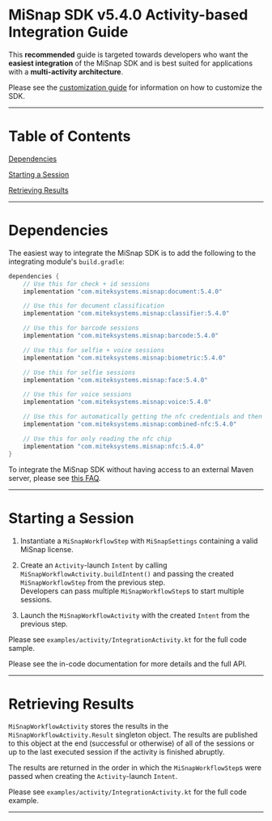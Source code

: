 # MiSnap SDK v5.4.0 Activity-based Integration Guide

This **recommended** guide is targeted towards developers who want the **easiest integration** of the MiSnap SDK and is best suited for applications with a **multi-activity architecture**.

Please see the [customization guide](./customization_guide.md) for information on how to customize the SDK.

- - - -

# Table of Contents

[Dependencies](#dependencies)

[Starting a Session](#starting-a-session)

[Retrieving Results](#retrieving-results)

- - - -

# Dependencies

The easiest way to integrate the MiSnap SDK is to add the following to the integrating module's `build.gradle`:

```groovy
dependencies {
    // Use this for check + id sessions
    implementation "com.miteksystems.misnap:document:5.4.0"

    // Use this for document classification
    implementation "com.miteksystems.misnap:classifier:5.4.0"

    // Use this for barcode sessions
    implementation "com.miteksystems.misnap:barcode:5.4.0"

    // Use this for selfie + voice sessions
    implementation "com.miteksystems.misnap:biometric:5.4.0"

    // Use this for selfie sessions
    implementation "com.miteksystems.misnap:face:5.4.0"

    // Use this for voice sessions
    implementation "com.miteksystems.misnap:voice:5.4.0"

    // Use this for automatically getting the nfc credentials and then reading the chip
    implementation "com.miteksystems.misnap:combined-nfc:5.4.0"

    // Use this for only reading the nfc chip
    implementation "com.miteksystems.misnap:nfc:5.4.0"
}
```

To integrate the MiSnap SDK without having access to an external Maven server, please see [this FAQ](../README.md#how-to-integrate-the-misnap-sdk-without-having-access-to-a-remote-maven-repository).

- - - -

# Starting a Session

1. Instantiate a `MiSnapWorkflowStep` with `MiSnapSettings` containing a valid MiSnap license.

2. Create an `Activity`-launch `Intent` by calling `MiSnapWorkflowActivity.buildIntent()` and passing the created `MiSnapWorkflowStep` from the previous step.  
Developers can pass multiple `MiSnapWorkflowStep`s to start multiple sessions.

3. Launch the `MiSnapWorkflowActivity` with the created `Intent` from the previous step.

Please see `examples/activity/IntegrationActivity.kt` for the full code sample.

Please see the in-code documentation for more details and the full API.

- - - -

# Retrieving Results

`MiSnapWorkflowActivity` stores the results in the `MiSnapWorkflowActivity.Result` singleton object. 
The results are published to this object at the end (successful or otherwise) of all of the sessions or up to the last executed session if the activity is finished abruptly.

The results are returned in the order in which the `MiSnapWorkflowStep`s were passed when creating the `Activity`-launch `Intent`.

Please see `examples/activity/IntegrationActivity.kt` for the full code example.

- - - -
